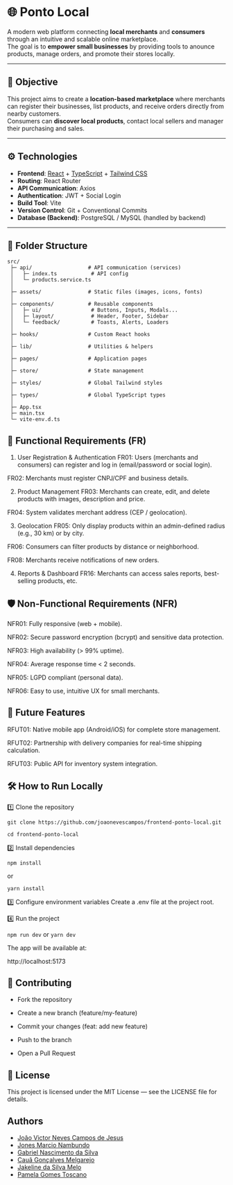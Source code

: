 # 🌐 Ponto Local

A modern web platform connecting **local merchants** and **consumers** through an intuitive and scalable online marketplace.  
The goal is to **empower small businesses** by providing tools to anounce products, manage orders, and promote their stores locally.

---

## 📌 Objective
This project aims to create a **location-based marketplace** where merchants can register their businesses, list products, and receive orders directly from nearby customers.  
Consumers can **discover local products**, contact local sellers and manager their purchasing and sales. 

---

## ⚙️ Technologies
- **Frontend**: [React](https://react.dev/) + [TypeScript](https://www.typescriptlang.org/) + [Tailwind CSS](https://tailwindcss.com/)
- **Routing**: React Router
- **API Communication**: Axios
- **Authentication**: JWT + Social Login
- **Build Tool**: Vite
- **Version Control**: Git + Conventional Commits
- **Database (Backend)**: PostgreSQL / MySQL (handled by backend)

---

## 📂 Folder Structure
```plaintext
src/
 ├─ api/                  # API communication (services)
 │   ├─ index.ts           # API config
 │   └─ products.service.ts
 │
 ├─ assets/               # Static files (images, icons, fonts)
 │
 ├─ components/           # Reusable components
 │   ├─ ui/                # Buttons, Inputs, Modals...
 │   ├─ layout/            # Header, Footer, Sidebar
 │   └─ feedback/          # Toasts, Alerts, Loaders
 │
 ├─ hooks/                # Custom React hooks
 │
 ├─ lib/                  # Utilities & helpers
 │
 ├─ pages/                # Application pages
 │
 ├─ store/                # State management
 │
 ├─ styles/               # Global Tailwind styles
 │
 ├─ types/                # Global TypeScript types
 │
 ├─ App.tsx
 ├─ main.tsx
 └─ vite-env.d.ts
```

## 📜 Functional Requirements (FR)

1. User Registration & Authentication
FR01: Users (merchants and consumers) can register and log in (email/password or social login).

FR02: Merchants must register CNPJ/CPF and business details.

2. Product Management
FR03: Merchants can create, edit, and delete products with images, description and price.

FR04: System validates merchant address (CEP / geolocation).

3. Geolocation
FR05: Only display products within an admin-defined radius (e.g., 30 km) or by city.

FR06: Consumers can filter products by distance or neighborhood.

FR08: Merchants receive notifications of new orders.

4. Reports & Dashboard
FR16: Merchants can access sales reports, best-selling products, etc.

## 🛡 Non-Functional Requirements (NFR)
NFR01: Fully responsive (web + mobile).

NFR02: Secure password encryption (bcrypt) and sensitive data protection.

NFR03: High availability (> 99% uptime).

NFR04: Average response time < 2 seconds.

NFR05: LGPD compliant (personal data).

NFR06: Easy to use, intuitive UX for small merchants.

## 🚀 Future Features
RFUT01: Native mobile app (Android/iOS) for complete store management.

RFUT02: Partnership with delivery companies for real-time shipping calculation.

RFUT03: Public API for inventory system integration.

## 🛠 How to Run Locally
1️⃣ Clone the repository

`git clone https://github.com/joaonevescampos/frontend-ponto-local.git`

`cd frontend-ponto-local`

2️⃣ Install dependencies

`npm install`

or

`yarn install`

3️⃣ Configure environment variables
Create a .env file at the project root.

4️⃣ Run the project

`npm run dev`
or
`yarn dev`

The app will be available at:

http://localhost:5173

## 👥 Contributing

- Fork the repository

- Create a new branch (feature/my-feature)

- Commit your changes (feat: add new feature)

- Push to the branch

- Open a Pull Request

## 📄 License
This project is licensed under the MIT License — see the LICENSE file for details.

## Authors

- [João Victor Neves Campos de Jesus](https://github.com/joaonevescampos)
- [Jones Marcio Nambundo](https://github.com/jonesnambundo)
- [Gabriel Nascimento da Silva](https://github.com/devgabrielnascimento)
- [Cauã Gonçalves Melgarejo](https://github.com/CauaMelgarejo)
- [Jakeline da Silva Melo](https://github.com/jakemello)
- [Pamela Gomes Toscano](https://github.com/PamelaToscano)